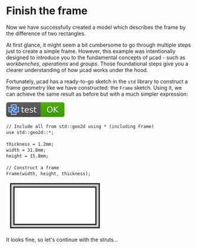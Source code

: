 # Finish the frame

Now we have successfully created a model which describes the frame by the difference of two rectangles.

At first glance, it might seem a bit cumbersome to go through multiple steps just to create a simple frame.
However, this example was intentionally designed to introduce you to the fundamental concepts of µcad - such as *workbenches*,
*operations* and *groups*.
Those foundational steps give you a clearer understanding of how µcad works under the hood.

Fortunately, µcad has a ready-to-go sketch in the `std` library to construct a frame geometry like
we have constructed: the `Frame` sketch.
Using it, we can achieve the same result as before but with a much simpler expression:

[![test](.test/frame.svg)](.test/frame.log)

```µcad,frame
// Include all from std::geo2d using * (including Frame)
use std::geo2d::*;

thickness = 1.2mm;
width = 31.8mm;
height = 15.8mm;

// Construct a frame
Frame(width, height, thickness);
```

![Picture](.test/frame-out.svg)

It looks fine, so let's continue with the struts...
